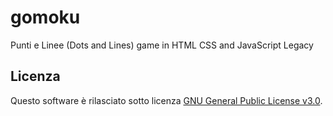 # gomoku
Punti e Linee (Dots and Lines) game in HTML CSS and JavaScript Legacy 

## Licenza

Questo software è rilasciato sotto licenza [GNU General Public License v3.0](https://www.gnu.org/licenses/gpl-3.0.html).

